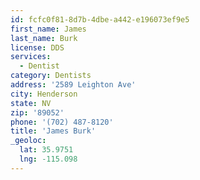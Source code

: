 ```yaml
---
id: fcfc0f81-8d7b-4dbe-a442-e196073ef9e5
first_name: James
last_name: Burk
license: DDS
services:
  - Dentist
category: Dentists
address: '2589 Leighton Ave'
city: Henderson
state: NV
zip: '89052'
phone: '(702) 487-8120'
title: 'James Burk'
_geoloc:
  lat: 35.9751
  lng: -115.098
---
```

